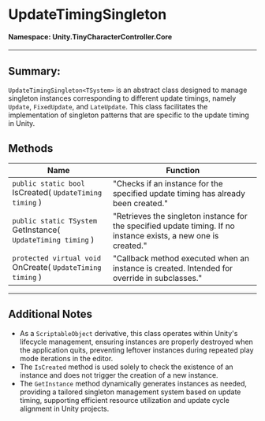 ﻿# UpdateTimingSingleton

#### **Namespace**: Unity.TinyCharacterController.Core
---

## Summary:
`UpdateTimingSingleton<TSystem>` is an abstract class designed to manage singleton instances corresponding to different update timings, namely `Update`, `FixedUpdate`, and `LateUpdate`. This class facilitates the implementation of singleton patterns that are specific to the update timing in Unity.

## Methods
| Name | Function |
|------------------|------|
|  ``public static bool`` IsCreated( ``UpdateTiming timing`` )  | "Checks if an instance for the specified update timing has already been created." |
|  ``public static TSystem`` GetInstance( ``UpdateTiming timing`` )  | "Retrieves the singleton instance for the specified update timing. If no instance exists, a new one is created." |
|  ``protected virtual void`` OnCreate( ``UpdateTiming timing`` )  | "Callback method executed when an instance is created. Intended for override in subclasses." |

---
## Additional Notes
- As a `ScriptableObject` derivative, this class operates within Unity's lifecycle management, ensuring instances are properly destroyed when the application quits, preventing leftover instances during repeated play mode iterations in the editor.
- The `IsCreated` method is used solely to check the existence of an instance and does not trigger the creation of a new instance.
- The `GetInstance` method dynamically generates instances as needed, providing a tailored singleton management system based on update timing, supporting efficient resource utilization and update cycle alignment in Unity projects.
